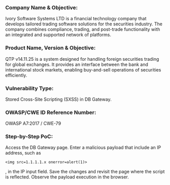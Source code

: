 ### Company Name & Objective:
Ivory Software Systems LTD is a financial technology company that develops tailored trading software solutions for the securities industry. The company combines compliance, trading, and post-trade functionality with an integrated and supported network of platforms.

### Product Name, Version & Objective:
QTP v14.11.25 is a system designed for handling foreign securities trading for global exchanges. It provides an interface between the bank and international stock markets, enabling buy-and-sell operations of securities efficiently.

### Vulnerability Type:
Stored Cross-Site Scripting (SXSS) in DB Gateway.

### OWASP/CWE ID Reference Number:
OWASP A7:2017 / CWE-79

### Step-by-Step PoC:
Access the DB Gateway page.
Enter a malicious payload that include an IP address, such as

    <img src=1.1.1.1.x onerror=alert(1)>
, in the IP input field.
Save the changes and revisit the page where the script is reflected.
Observe the payload execution in the browser.
